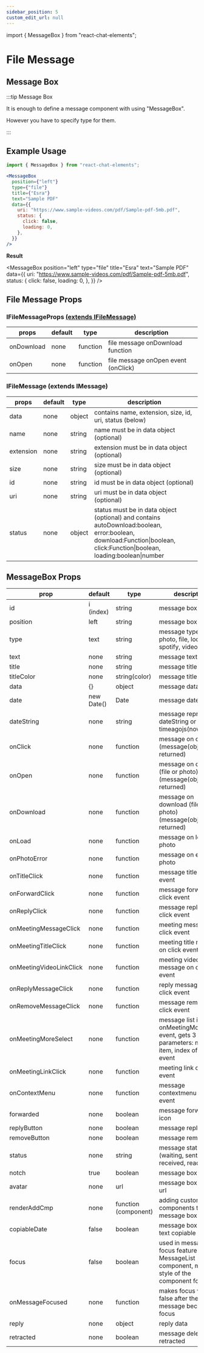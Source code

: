 ```yaml
---
sidebar_position: 5
custom_edit_url: null
---
```

import { MessageBox } from "react-chat-elements";

# File Message

## Message Box

:::tip Message Box

It is enough to define a message component with using "MessageBox".

However you have to specify type for them.

:::

<div style={{ color:"black", margin:"50px 0px"}}>
  <MessageBox
    position="left"
    type="file"
    title="Kursat"
    text="Here is an example of file message"
    data={{
      uri: "https://www.sample-videos.com/pdf/Sample-pdf-5mb.pdf",
      status: {
        click: false,
        loading: 0,
      },
    }}
  />
</div>

## Example Usage

```jsx
import { MessageBox } from "react-chat-elements";

<MessageBox
  position={"left"}
  type={"file"}
  title={"Esra"}
  text="Sample PDF"
  data={{
    uri: "https://www.sample-videos.com/pdf/Sample-pdf-5mb.pdf",
    status: {
      click: false,
      loading: 0,
    },
  }}
/>
```

**Result**

<MessageBox
  position="left"
  type="file"
  title="Esra"
  text="Sample PDF"
  data={{
    uri: "https://www.sample-videos.com/pdf/Sample-pdf-5mb.pdf",
    status: {
      click: false,
      loading: 0,
    },
  }}
/>


## File Message Props

### IFileMessageProps [(extends IFileMessage)](/docs/message-types/file-message#ifilemessage-extends-imessage)

| props      | default | type     | description                         |
|------------|---------|----------|-------------------------------------|
| onDownload | none    | function | file message onDownload function    |
| onOpen     | none    | function | file message onOpen event (onClick) |


### IFileMessage (extends IMessage)

| props     | default | type   | description                                                                                                                                                              |
|-----------|---------|--------|--------------------------------------------------------------------------------------------------------------------------------------------------------------------------|
| data      | none    | object | contains name, extension, size, id, uri, status (below)                                                                                                                  |
| name      | none    | string | name must be in data object (optional)                                                                                                                                   |
| extension | none    | string | extension must be in data object (optional)                                                                                                                              |
| size      | none    | string | size must be in data object (optional)                                                                                                                                   |
| id        | none    | string | id must be in data object (optional)                                                                                                                                     |
| uri       | none    | string | uri must be in data object (optional)                                                                                                                                    |
| status    | none    | object | status must be in data object (optional) and contains autoDownload:boolean, error:boolean,  download:Function\|boolean, click:Function\|boolean, loading:boolean\|number |

## MessageBox Props


| prop                    | default    | type                 | description                                                                                        |
| ----------------------- | ---------- | -------------------- | -------------------------------------------------------------------------------------------------- |
| id                      | i (index)  | string               | message box id                                                                                     |
| position                | left       | string               | message box position                                                                               |
| type                    | text       | string               | message type (text, photo, file, location, spotify, video, audio)                                  |
| text                    | none       | string               | message text                                                                                       |
| title                   | none       | string               | message title                                                                                      |
| titleColor              | none       | string(color)        | message title color                                                                                |
| data                    | {}         | object               | message data                                                                                       |
| date                    | new Date() | Date                 | message date                                                                                       |
| dateString              | none       | string               | message represents dateString or timeagojs(now, date)                                              |
| onClick                 | none       | function             | message on click (message(object) is returned)                                                     |
| onOpen                  | none       | function             | message on open (file or photo) (message(object) is returned)                                      |
| onDownload              | none       | function             | message on download (file or photo) (message(object) is returned)                                  |
| onLoad                  | none       | function             | message on load photo                                                                              |
| onPhotoError            | none       | function             | message on error photo                                                                             |
| onTitleClick            | none       | function             | message title on click event                                                                       |
| onForwardClick          | none       | function             | message forward on click event                                                                     |
| onReplyClick            | none       | function             | message reply on click event                                                                       |
| onMeetingMessageClick   | none       | function             | meeting message on click event                                                                     |
| onMeetingTitleClick     | none       | function             | meeting title message on click event                                                               |
| onMeetingVideoLinkClick | none       | function             | meeting video link message on click event                                                          |
| onReplyMessageClick     | none       | function             | reply message on click event                                                                       |
| onRemoveMessageClick    | none       | function             | message remove on click event                                                                      |
| onMeetingMoreSelect     | none       | function             | message list item onMeetingMoreSelect event, gets 3 parameters: message item, index of item, event |
| onMeetingLinkClick      | none       | function             | meeting link on click event                                                                        |
| onContextMenu           | none       | function             | message contextmenu click event                                                                    |
| forwarded               | none       | boolean              | message forward icon                                                                               |
| replyButton             | none       | boolean              | message reply icon                                                                                 |
| removeButton            | none       | boolean              | message remove icon                                                                                |
| status                  | none       | string               | message status info (waiting, sent, received, read)                                                |
| notch                   | true       | boolean              | message box notch                                                                                  |
| avatar                  | none       | url                  | message box avatar url                                                                             |
| renderAddCmp            | none       | function (component) | adding custom components to message box                                                            |
| copiableDate            | false      | boolean              | message box date text copiable                                                                     |
| focus                   | false      | boolean              | used in message focus feature in MessageList component, makes style of the component focused       |
| onMessageFocused        | none       | function             | makes focus value false after the message becomes focus                                            |
| reply                   | none       | object               | reply data                                                                                         |
| retracted               | none       | boolean              | message deleted or retracted                                                                       |